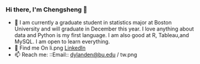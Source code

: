 ### Hi there, I'm Chengsheng 👋 
* 🌱  I am currently a graduate student in statistics major at Boston University and will graduate in December this year. I love anything about data and Python is         my first language. I am also good at R, Tableau,and MySQL. I am open to learn everything.   
* 💼  Find me On li.png [LinkedIn](www.linkedin.com/in/ChengshengDeng) 
* 📫  Reach me: ::Email:: dylanden@bu.edu / tw.png
<!--
**ChengshengDeng/ChengshengDeng** is a ✨ _special_ ✨ repository because its `README.md` (this file) appears on your GitHub profile.

Here are some ideas to get you started:

- 🔭 I’m currently working on ...
- 🌱 I’m currently learning ...
- 👯 I’m looking to collaborate on ...
- 🤔 I’m looking for help with ...
- 💬 Ask me about ...
- 📫 How to reach me: ...
- 😄 Pronouns: ...
- ⚡ Fun fact: ...
-->
